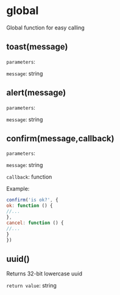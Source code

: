 # global

Global function for easy calling

## toast(message)

`parameters`:

`message`: string

## alert(message)

`parameters`:

`message`: string

## confirm(message,callback)

`parameters`:

`message`: string

`callback`: function

Example:

```javascript
confirm('is ok?', {
ok: function () {
//...
},
cancel: function () {
//...
}
})
```

## uuid()

Returns 32-bit lowercase uuid

`return value`: string
